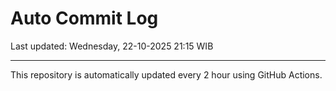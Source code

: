 # Auto Commit Log

Last updated: Wednesday, 22-10-2025 21:15 WIB

---

This repository is automatically updated every 2 hour using GitHub Actions.
